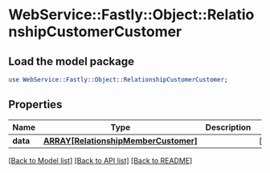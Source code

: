 # WebService::Fastly::Object::RelationshipCustomerCustomer

## Load the model package
```perl
use WebService::Fastly::Object::RelationshipCustomerCustomer;
```

## Properties
Name | Type | Description | Notes
------------ | ------------- | ------------- | -------------
**data** | [**ARRAY[RelationshipMemberCustomer]**](RelationshipMemberCustomer.md) |  | [optional] 

[[Back to Model list]](../README.md#documentation-for-models) [[Back to API list]](../README.md#documentation-for-api-endpoints) [[Back to README]](../README.md)


